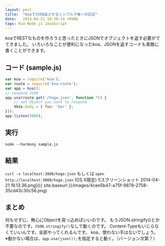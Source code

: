 ```yaml
---
layout: post
title:  "koaでJSON返させるシンプルで唯一の記述"
date:   2014-04-21 19:30:14 +0900
tags: Koa Node.js JavaScript
---
```


koaでRESTなものを作ろうと思ったときにJSONでオブジェクトを返す必要がでてきました。
いろいろなことが便利になったkoa、JSONを返すコードも素敵に書くことができます。
## コード (sample.js)

```js
var koa = require('koa');
var route = require('koa-route');
var app = koa();
// respond JSON
app.use(route.get('/hoge.json', function *() {
	// set Object you want to respond
	this.body = { foo: 'bar' };
}));
app.listen(3000);
```
## 実行
`node --harmony sample.js`
## 結果
`curl -v localhost:3000/hoge.json`
もしくは
`open http://localhost:3000/hoge.json` (OS X限定)
![スクリーンショット 2014-04-21 19.13.36.png]({{ site.baseurl }}/images/4cee5b47-a75f-9878-2758-35cd43c30c56.png)
## まとめ
何もせずに、無心にObjectを突っ込めばいいのです。
もうJSON.stringify()とか不要なのです。`JSON.stringify()`なしで動くのです。
Content-Typeもいじらなくていいんです。全部やってくれるんです。
koa、使わない手はないでしょう。
※動かない場合は、`app.use(json());`を指定すると動く。（バージョン次第？）